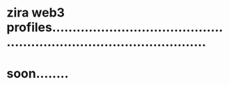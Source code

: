 # zira web3 profiles...........................................................................................
# soon........
